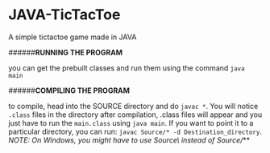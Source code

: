# JAVA-TicTacToe
A simple tictactoe game made in JAVA

######**RUNNING THE PROGRAM**

you can get the prebuilt classes and run them using the command `java main`

######**COMPILING THE PROGRAM**

to compile, head into the SOURCE directory and do `javac *`. You will notice `.class` files in the directory after compilation, .class files will appear and you just have to run the `main.class` using `java main`. If you want to point it to a particular directory, you can run:
`javac Source/* -d Destination_directory`. **NOTE: On Windows, you might have to use Source\\* instead of Source/***
